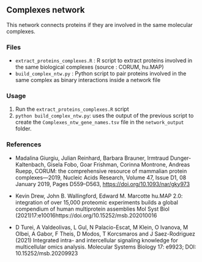 ## Complexes network

This network connects proteins if they are involved in the same molecular complexes.

### Files

* ```extract_proteins_complexes.R``` : R script to extract proteins involved in the same biological complexes (source : CORUM, hu.MAP)
* ```build_complex_ntw.py``` : Python script to pair proteins involved in the same complex as binary interactions inside a network file

### Usage

1. Run the ```extract_proteins_complexes.R``` script 
2. ```python build_complex_ntw.py```: uses the output of the previous script to create the ```Complexes_ntw_gene_names.tsv``` file in the ```network_output``` folder.

### References

- Madalina Giurgiu, Julian Reinhard, Barbara Brauner, Irmtraud Dunger-Kaltenbach, Gisela Fobo, Goar Frishman, Corinna Montrone, Andreas Ruepp, CORUM: the comprehensive resource of mammalian protein complexes—2019, Nucleic Acids Research, Volume 47, Issue D1, 08 January 2019, Pages D559–D563, https://doi.org/10.1093/nar/gky973

- Kevin Drew, John B. Wallingford, Edward M. Marcotte hu.MAP 2.0: integration of over 15,000 proteomic experiments builds a global compendium of human multiprotein assemblies Mol Syst Biol (2021)17:e10016https://doi.org/10.15252/msb.202010016 

- D Turei, A Valdeolivas, L Gul, N Palacio-Escat, M Klein, O Ivanova, M Olbei, A Gabor, F Theis, D Modos, T Korcsmaros and J Saez-Rodriguez (2021) Integrated intra- and intercellular signaling knowledge for multicellular omics analysis. Molecular Systems Biology 17: e9923; DOI: 10.15252/msb.20209923
